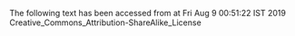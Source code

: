 The following text has been accessed from at Fri Aug 9 00:51:22 IST 2019
Creative_Commons_Attribution-ShareAlike_License
